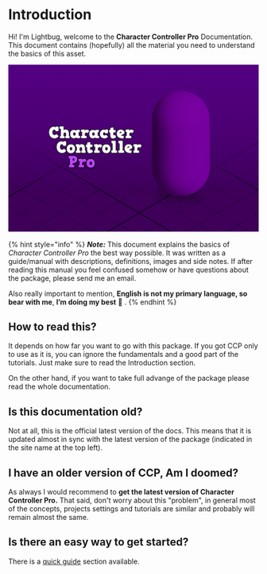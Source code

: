 # Introduction

Hi! I'm Lightbug, welcome to the **Character Controller Pro** Documentation. This document contains \(hopefully\) all the material you need to understand the basics of this asset.

![](.gitbook/assets/keyimage_cover.png)

{% hint style="info" %}
_**Note:**_ This document explains the basics of _Character Controller Pro_ the best way possible. It was written as a guide/manual with descriptions, definitions, images and side notes. If after reading this manual you feel confused somehow or have questions about the package, please send me an email. 

Also really important to mention, **English is not my primary language, so bear with me**, **I’m doing my best** 🙂 .
{% endhint %}

## How to read this?

It depends on how far you want to go with this package. If you got CCP only to use as it is, you can ignore the fundamentals and a good part of the tutorials. Just make sure to read the Introduction section.

On the other hand, if you want to take full advange of the package please read the whole documentation.

## Is this documentation old?

Not at all, this is the official latest version of the docs. This means that it is updated almost in sync with the latest version of the package \(indicated in the site name at the top left\).

## I have an older version of CCP, Am I doomed?

As always I would recommend to **get the latest version of Character Controller Pro.** That said, don't worry about this "problem", in general most of the concepts, projects settings and tutorials are similar and probably will remain almost the same.

## Is there an easy way to get started?

There is a [quick guide](get-started/get-started-really-quickly.md) section available.

